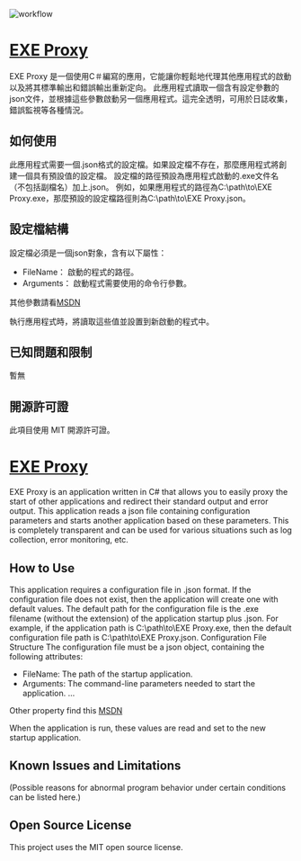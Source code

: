 ﻿![workflow](https://github.com/flier268/EXE-Proxy/actions/workflows/dotnet.yml/badge.svg)

# [EXE Proxy](https://github.com/flier268/EXE-Proxy)
EXE Proxy 是一個使用C＃編寫的應用，它能讓你輕鬆地代理其他應用程式的啟動以及將其標準輸出和錯誤輸出重新定向。
此應用程式讀取一個含有設定參數的json文件，並根據這些參數啟動另一個應用程式。這完全透明，可用於日誌收集，錯誤監視等各種情況。

## 如何使用
此應用程式需要一個.json格式的設定檔。如果設定檔不存在，那麼應用程式將創建一個具有預設值的設定檔。
設定檔的路徑預設為應用程式啟動的.exe文件名（不包括副檔名）加上.json。
例如，如果應用程式的路徑為C:\path\to\EXE Proxy.exe，那麼預設的設定檔路徑則為C:\path\to\EXE Proxy.json。

## 設定檔結構
設定檔必須是一個json對象，含有以下屬性：

* FileName： 啟動的程式的路徑。
* Arguments： 啟動程式需要使用的命令行參數。

其他參數請看[MSDN](https://learn.microsoft.com/zh-tw/dotnet/api/system.diagnostics.processstartinfo?view=net-8.0)

執行應用程式時，將讀取這些值並設置到新啟動的程式中。


## 已知問題和限制
暫無

## 開源許可證
此項目使用 MIT 開源許可證。

# [EXE Proxy](https://github.com/flier268/EXE-Proxy)
EXE Proxy is an application written in C# that allows you to easily proxy the start of other applications and redirect their standard output and error output.
This application reads a json file containing configuration parameters and starts another application based on these parameters. This is completely transparent and can be used for various situations such as log collection, error monitoring, etc.

## How to Use
This application requires a configuration file in .json format. If the configuration file does not exist, then the application will create one with default values.
The default path for the configuration file is the .exe filename (without the extension) of the application startup plus .json.
For example, if the application path is C:\path\to\EXE Proxy.exe, then the default configuration file path is C:\path\to\EXE Proxy.json.
Configuration File Structure
The configuration file must be a json object, containing the following attributes:
* FileName: The path of the startup application.
* Arguments: The command-line parameters needed to start the application. ...

Other property find this [MSDN](https://learn.microsoft.com/en-us/dotnet/api/system.diagnostics.processstartinfo?view=net-8.0)

When the application is run, these values are read and set to the new startup application.


## Known Issues and Limitations
(Possible reasons for abnormal program behavior under certain conditions can be listed here.)

## Open Source License
This project uses the MIT open source license.